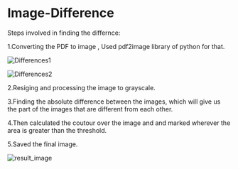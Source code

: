 # Image-Difference

Steps involved in finding the differnce:

1.Converting the PDF to image , Used pdf2image library of python for that.

![Differences1](https://github.com/Utkarsh-Shivhare/Image-Difference/assets/109977467/b0ce2cd5-f8af-476a-8e85-bd9d691491ec)

![Differences2](https://github.com/Utkarsh-Shivhare/Image-Difference/assets/109977467/c733e5cd-3d06-49e6-8718-3fa5fb32d866)

2.Resiging and processing the image to grayscale.

3.Finding the absolute difference between the images, which will give us the part of the images that are different from each other.

4.Then calculated the coutour over the image and and marked wherever the area is greater than the threshold.

5.Saved the final image.

![result_image](https://github.com/Utkarsh-Shivhare/Image-Difference/assets/109977467/9023d8d2-af0a-43a6-9415-31f671823eec)


